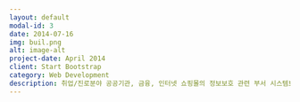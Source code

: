 ```yaml
---
layout: default
modal-id: 3
date: 2014-07-16
img: buil.png
alt: image-alt
project-date: April 2014
client: Start Bootstrap
category: Web Development
description: 취업/진로분야 공공기관, 금융, 인터넷 쇼핑몰의 정보보호 관련 부서 시스템보안, 네트워크보안, 서비스보안 등의 정보보호 업무 및
---
```

